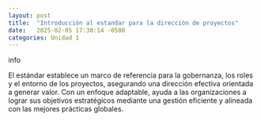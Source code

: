 ```yaml
---
layout: post
title:  "Introducción al estandar para la dirección de proyectos"
date:   2025-02-05 17:30:14 -0500
categories: Unidad 1
---
```


  <section>
    <div class="info-box">
        <span class="material-icons info-icon">info</span>
        <div class="info-content">
         <p>El estándar establece un marco de referencia para la gobernanza, los roles y el entorno de los proyectos, asegurando una dirección efectiva orientada a generar valor. Con un enfoque adaptable, ayuda a las organizaciones a lograr sus objetivos estratégicos mediante una gestión eficiente y alineada con las mejores prácticas globales.</p> 
    </div>
</section>


